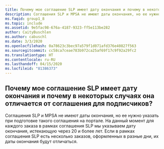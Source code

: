 ```yaml
---
title: Почему мое соглашение SLP имеет дату окончания и почему в некоторых случаях она отличается от соглашения для подписчиков?
description: Соглашения SLP и MPSA не имеют даты окончания, но ее нужно указать при подготовке такого соглашения на портале. На данный момент...
ms.faqid: group1_8
ms.topic: include
ms.assetid: 9e5fac98-676a-4187-9323-ff5e113be282
author: CaityBuschlen
ms.author: cabuschl
ms.date: 3/3/2020
ms.openlocfilehash: 0a78623c3bec97a579f1d071afd376e40827f563
ms.sourcegitcommit: cc58ca7ceae783b972ca25af69f17c9f92a29fc2
ms.translationtype: HT
ms.contentlocale: ru-RU
ms.lasthandoff: 04/15/2020
ms.locfileid: "81386373"
---
```

## <a name="why-does-my-slp-agreement-have-an-end-date-and-why-is-it-sometimes-different-for-my-subscribers"></a>Почему мое соглашение SLP имеет дату окончания и почему в некоторых случаях она отличается от соглашения для подписчиков?

Соглашения SLP и MPSA не имеют даты окончания, но ее нужно указать при подготовке такого соглашения на портале. На данный момент для каждого заказа в рамках соглашения SLP мы указываем дату окончания, истекающую через 20 и более лет. Если в рамках соглашения SLP есть несколько заказов, оформленных в разные дни, их даты окончания будут отличаться.
